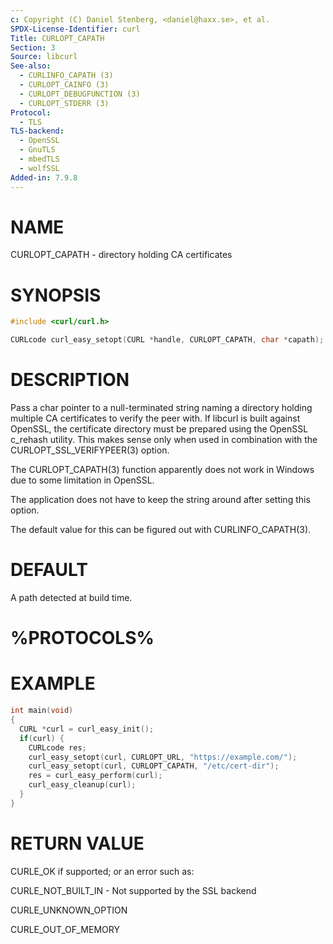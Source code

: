 ```yaml
---
c: Copyright (C) Daniel Stenberg, <daniel@haxx.se>, et al.
SPDX-License-Identifier: curl
Title: CURLOPT_CAPATH
Section: 3
Source: libcurl
See-also:
  - CURLINFO_CAPATH (3)
  - CURLOPT_CAINFO (3)
  - CURLOPT_DEBUGFUNCTION (3)
  - CURLOPT_STDERR (3)
Protocol:
  - TLS
TLS-backend:
  - OpenSSL
  - GnuTLS
  - mbedTLS
  - wolfSSL
Added-in: 7.9.8
---
```


# NAME

CURLOPT_CAPATH - directory holding CA certificates

# SYNOPSIS

~~~c
#include <curl/curl.h>

CURLcode curl_easy_setopt(CURL *handle, CURLOPT_CAPATH, char *capath);
~~~

# DESCRIPTION

Pass a char pointer to a null-terminated string naming a directory holding
multiple CA certificates to verify the peer with. If libcurl is built against
OpenSSL, the certificate directory must be prepared using the OpenSSL c_rehash
utility. This makes sense only when used in combination with the
CURLOPT_SSL_VERIFYPEER(3) option.

The CURLOPT_CAPATH(3) function apparently does not work in Windows due
to some limitation in OpenSSL.

The application does not have to keep the string around after setting this
option.

The default value for this can be figured out with CURLINFO_CAPATH(3).

# DEFAULT

A path detected at build time.

# %PROTOCOLS%

# EXAMPLE

~~~c
int main(void)
{
  CURL *curl = curl_easy_init();
  if(curl) {
    CURLcode res;
    curl_easy_setopt(curl, CURLOPT_URL, "https://example.com/");
    curl_easy_setopt(curl, CURLOPT_CAPATH, "/etc/cert-dir");
    res = curl_easy_perform(curl);
    curl_easy_cleanup(curl);
  }
}
~~~

# RETURN VALUE

CURLE_OK if supported; or an error such as:

CURLE_NOT_BUILT_IN - Not supported by the SSL backend

CURLE_UNKNOWN_OPTION

CURLE_OUT_OF_MEMORY
